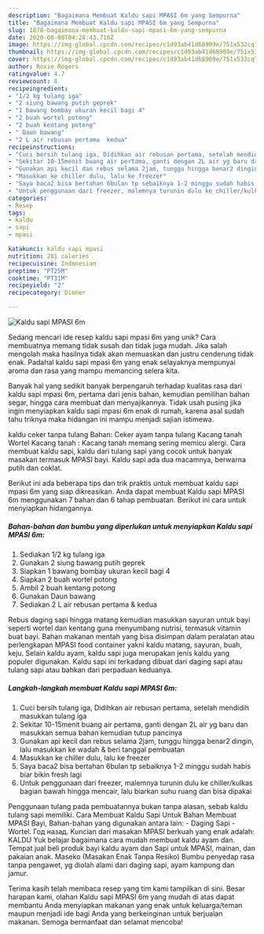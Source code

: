```yaml
---
description: "Bagaimana Membuat Kaldu sapi MPASI 6m yang Sempurna"
title: "Bagaimana Membuat Kaldu sapi MPASI 6m yang Sempurna"
slug: 1878-bagaimana-membuat-kaldu-sapi-mpasi-6m-yang-sempurna
date: 2020-08-08T04:28:43.716Z
image: https://img-global.cpcdn.com/recipes/c1d93ab41d68909e/751x532cq70/kaldu-sapi-mpasi-6m-foto-resep-utama.jpg
thumbnail: https://img-global.cpcdn.com/recipes/c1d93ab41d68909e/751x532cq70/kaldu-sapi-mpasi-6m-foto-resep-utama.jpg
cover: https://img-global.cpcdn.com/recipes/c1d93ab41d68909e/751x532cq70/kaldu-sapi-mpasi-6m-foto-resep-utama.jpg
author: Roxie Rogers
ratingvalue: 4.7
reviewcount: 8
recipeingredient:
- "1/2 kg tulang iga"
- "2 siung bawang putih geprek"
- "1 bawang bombay ukuran kecil bagi 4"
- "2 buah wortel potong"
- "2 buah kentang potong"
- " Daun bawang"
- "2 L air rebusan pertama  kedua"
recipeinstructions:
- "Cuci bersih tulang iga, Didihkan air rebusan pertama, setelah mendidih masukkan tulang iga"
- "Sekitar 10-15menit buang air pertama, ganti dengan 2L air yg baru dan masukkan semua bahan kemudian tutup pancinya"
- "Gunakan api kecil dan rebus selama 2jam, tunggu hingga benar2 dingin, lalu masukkan ke wadah &amp; beri tanggal pembuatan"
- "Masukkan ke chiller dulu, lalu ke freezer"
- "Saya baca2 bisa bertahan 6bulan tp sebaiknya 1-2 minggu sudah habis biar bikin fresh lagi"
- "Untuk penggunaan dari freezer, malemnya turunin dulu ke chiller/kulkas bagian bawah hingga mencair, lalu biarkan suhu ruang dan bisa dipakai"
categories:
- Resep
tags:
- kaldu
- sapi
- mpasi

katakunci: kaldu sapi mpasi 
nutrition: 281 calories
recipecuisine: Indonesian
preptime: "PT25M"
cooktime: "PT31M"
recipeyield: "2"
recipecategory: Dinner

---
```



![Kaldu sapi MPASI 6m](https://img-global.cpcdn.com/recipes/c1d93ab41d68909e/751x532cq70/kaldu-sapi-mpasi-6m-foto-resep-utama.jpg)

Sedang mencari ide resep kaldu sapi mpasi 6m yang unik? Cara membuatnya memang tidak susah dan tidak juga mudah. Jika salah mengolah maka hasilnya tidak akan memuaskan dan justru cenderung tidak enak. Padahal kaldu sapi mpasi 6m yang enak selayaknya mempunyai aroma dan rasa yang mampu memancing selera kita.

Banyak hal yang sedikit banyak berpengaruh terhadap kualitas rasa dari kaldu sapi mpasi 6m, pertama dari jenis bahan, kemudian pemilihan bahan segar, hingga cara membuat dan menyajikannya. Tidak usah pusing jika ingin menyiapkan kaldu sapi mpasi 6m enak di rumah, karena asal sudah tahu triknya maka hidangan ini mampu menjadi sajian istimewa.

kaldu ceker tanpa tulang Bahan: Ceker ayam tanpa tulang Kacang tanah Wortel Kacang tanah : Kacang tanah memang sering memicu alergi. Cara membuat kaldu sapi, kaldu dari tulang sapi yang cocok untuk banyak masakan termasuk MPASI bayi. Kaldu sapi ada dua macamnya, berwarna putih dan coklat.


Berikut ini ada beberapa tips dan trik praktis untuk membuat kaldu sapi mpasi 6m yang siap dikreasikan. Anda dapat membuat Kaldu sapi MPASI 6m menggunakan 7 bahan dan 6 tahap pembuatan. Berikut ini cara untuk menyiapkan hidangannya.

<!--inarticleads1-->

##### Bahan-bahan dan bumbu yang diperlukan untuk menyiapkan Kaldu sapi MPASI 6m:

1. Sediakan 1/2 kg tulang iga
1. Gunakan 2 siung bawang putih geprek
1. Siapkan 1 bawang bombay ukuran kecil bagi 4
1. Siapkan 2 buah wortel potong
1. Ambil 2 buah kentang potong
1. Gunakan  Daun bawang
1. Sediakan 2 L air rebusan pertama &amp; kedua


Rebus daging sapi hingga matang kemudian masukkan sayuran untuk bayi seperti wortel dan kentang guna menyumbang nutrisi, termasuk vitamin buat bayi. Bahan makanan mentah yang bisa disimpan dalam peralatan atau perlengkapan MPASI food container yakni kaldu matang, sayuran, buah, keju. Selain kaldu ayam, kaldu sapi juga merupakan jenis kaldu yang populer digunakan. Kaldu sapi ini terkadang dibuat dari daging sapi atau tulang sapi atau bahkan dari perpaduan keduanya. 

<!--inarticleads2-->

##### Langkah-langkah membuat Kaldu sapi MPASI 6m:

1. Cuci bersih tulang iga, Didihkan air rebusan pertama, setelah mendidih masukkan tulang iga
1. Sekitar 10-15menit buang air pertama, ganti dengan 2L air yg baru dan masukkan semua bahan kemudian tutup pancinya
1. Gunakan api kecil dan rebus selama 2jam, tunggu hingga benar2 dingin, lalu masukkan ke wadah &amp; beri tanggal pembuatan
1. Masukkan ke chiller dulu, lalu ke freezer
1. Saya baca2 bisa bertahan 6bulan tp sebaiknya 1-2 minggu sudah habis biar bikin fresh lagi
1. Untuk penggunaan dari freezer, malemnya turunin dulu ke chiller/kulkas bagian bawah hingga mencair, lalu biarkan suhu ruang dan bisa dipakai


Penggunaan tulang pada pembuatannya bukan tanpa alasan, sebab kaldu tulang sapi memiliki. Cara Membuat Kaldu Sapi Untuk Bahan Membuat MPASI Bayi, Bahan-bahan yang digunakan antara lain: - Daging Sapi - Wortel. Год назад. Kuncian dari masakan MPASI berkuah yang enak adalah: KALDU Yuk belajar bagaimana cara mudah membuat kaldu ayam dan. Tempat jual beli produk bayi kaldu ayam dan Sapi untuk MPASI, mainan, dan pakaian anak. Maseko (Masakan Enak Tanpa Resiko) Bumbu penyedap rasa tanpa pengawet, yg diolah alami dari daging sapi, ayam kampung dan jamur. 

Terima kasih telah membaca resep yang tim kami tampilkan di sini. Besar harapan kami, olahan Kaldu sapi MPASI 6m yang mudah di atas dapat membantu Anda menyiapkan makanan yang enak untuk keluarga/teman maupun menjadi ide bagi Anda yang berkeinginan untuk berjualan makanan. Semoga bermanfaat dan selamat mencoba!
